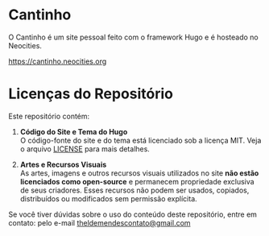 # Cantinho
O Cantinho é um site pessoal feito com o framework Hugo e é hosteado no Neocities.

https://cantinho.neocities.org

# Licenças do Repositório

Este repositório contém:

1. **Código do Site e Tema do Hugo**  
   O código-fonte do site e do tema está licenciado sob a licença MIT. Veja o arquivo [LICENSE](./LICENSE) para mais detalhes.

2. **Artes e Recursos Visuais**  
   As artes, imagens e outros recursos visuais utilizados no site **não estão licenciados como open-source** e permanecem propriedade exclusiva de seus criadores. Esses recursos não podem ser usados, copiados, distribuídos ou modificados sem permissão explícita.

Se você tiver dúvidas sobre o uso do conteúdo deste repositório, entre em contato: pelo e-mail theldemendescontato@gmail.com